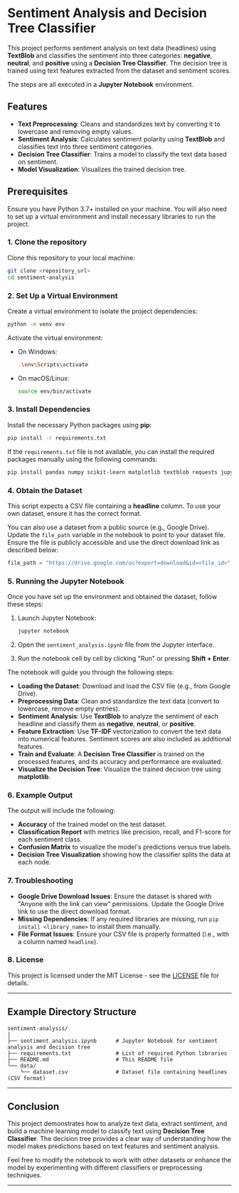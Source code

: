 # Sentiment Analysis and Decision Tree Classifier

This project performs sentiment analysis on text data (headlines) using **TextBlob** and classifies the sentiment into three categories: **negative**, **neutral**, and **positive** using a **Decision Tree Classifier**. The decision tree is trained using text features extracted from the dataset and sentiment scores.

The steps are all executed in a **Jupyter Notebook** environment.

## Features

- **Text Preprocessing**: Cleans and standardizes text by converting it to lowercase and removing empty values.
- **Sentiment Analysis**: Calculates sentiment polarity using **TextBlob** and classifies text into three sentiment categories.
- **Decision Tree Classifier**: Trains a model to classify the text data based on sentiment.
- **Model Visualization**: Visualizes the trained decision tree.

## Prerequisites

Ensure you have Python 3.7+ installed on your machine. You will also need to set up a virtual environment and install necessary libraries to run the project.

### 1. Clone the repository

Clone this repository to your local machine:

```bash
git clone <repository_url>
cd sentiment-analysis
```

### 2. Set Up a Virtual Environment

Create a virtual environment to isolate the project dependencies:

```bash
python -m venv env
```

Activate the virtual environment:

- On Windows:

  ```bash
  .\env\Scripts\activate
  ```

- On macOS/Linux:
  ```bash
  source env/bin/activate
  ```

### 3. Install Dependencies

Install the necessary Python packages using **pip**:

```bash
pip install -r requirements.txt
```

If the `requirements.txt` file is not available, you can install the required packages manually using the following commands:

```bash
pip install pandas numpy scikit-learn matplotlib textblob requests jupyter
```

### 4. Obtain the Dataset

This script expects a CSV file containing a **headline** column. To use your own dataset, ensure it has the correct format.

You can also use a dataset from a public source (e.g., Google Drive). Update the `file_path` variable in the notebook to point to your dataset file. Ensure the file is publicly accessible and use the direct download link as described below:

```python
file_path = "https://drive.google.com/uc?export=download&id=<file_id>"
```

### 5. Running the Jupyter Notebook

Once you have set up the environment and obtained the dataset, follow these steps:

1. Launch Jupyter Notebook:

   ```bash
   jupyter notebook
   ```

2. Open the `sentiment_analysis.ipynb` file from the Jupyter interface.

3. Run the notebook cell by cell by clicking "Run" or pressing **Shift + Enter**.

The notebook will guide you through the following steps:

- **Loading the Dataset**: Download and load the CSV file (e.g., from Google Drive).
- **Preprocessing Data**: Clean and standardize the text data (convert to lowercase, remove empty entries).
- **Sentiment Analysis**: Use **TextBlob** to analyze the sentiment of each headline and classify them as **negative**, **neutral**, or **positive**.
- **Feature Extraction**: Use **TF-IDF** vectorization to convert the text data into numerical features. Sentiment scores are also included as additional features.
- **Train and Evaluate**: A **Decision Tree Classifier** is trained on the processed features, and its accuracy and performance are evaluated.
- **Visualize the Decision Tree**: Visualize the trained decision tree using **matplotlib**.

### 6. Example Output

The output will include the following:

- **Accuracy** of the trained model on the test dataset.
- **Classification Report** with metrics like precision, recall, and F1-score for each sentiment class.
- **Confusion Matrix** to visualize the model's predictions versus true labels.
- **Decision Tree Visualization** showing how the classifier splits the data at each node.

### 7. Troubleshooting

- **Google Drive Download Issues**: Ensure the dataset is shared with "Anyone with the link can view" permissions. Update the Google Drive link to use the direct download format.
- **Missing Dependencies**: If any required libraries are missing, run `pip install <library_name>` to install them manually.
- **File Format Issues**: Ensure your CSV file is properly formatted (i.e., with a column named `headline`).

### 8. License

This project is licensed under the MIT License - see the [LICENSE](LICENSE) file for details.

---

## Example Directory Structure

```
sentiment-analysis/
│
├── sentiment_analysis.ipynb      # Jupyter Notebook for sentiment analysis and decision tree
├── requirements.txt              # List of required Python libraries
├── README.md                     # This README file
└── data/
    └── dataset.csv               # Dataset file containing headlines (CSV format)
```

---

## Conclusion

This project demonstrates how to analyze text data, extract sentiment, and build a machine learning model to classify text using **Decision Tree Classifier**. The decision tree provides a clear way of understanding how the model makes predictions based on text features and sentiment analysis.

Feel free to modify the notebook to work with other datasets or enhance the model by experimenting with different classifiers or preprocessing techniques.

---
